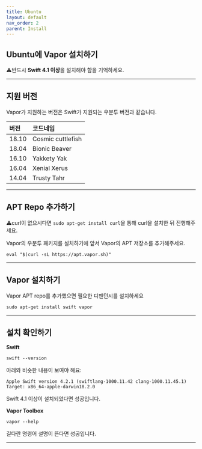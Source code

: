 ```yaml
---
title: Ubuntu
layout: default
nav_order: 2
parent: Install
---
```


## Ubuntu에 Vapor 설치하기  
  
⚠️반드시 **Swift 4.1 이상**을 설치해야 함을 기억하세요.
 
 ---
## 지원 버전
Vapor가 지원하는 버전은 Swift가 지원되는 우분투 버전과 같습니다.
  
| 버전 | 코드네임 |
| :--- | :--- |
| 18.10 | Cosmic cuttlefish |
| 18.04 | Bionic Beaver |
| 16.10 | Yakkety Yak |
| 16.04 | Xenial Xerus |
| 14.04 | Trusty Tahr |
  
 ---
## APT Repo 추가하기
⚠️curl이 없으시다면 ```sudo apt-get install curl```을 통해 curl을 설치한 뒤 진행해주세요.  
  
Vapor의 우분투 패키지를 설치하기에 앞서 Vapor의 APT 저장소를 추가해주세요.  
```
eval "$(curl -sL https://apt.vapor.sh)"
```
  
---
## Vapor 설치하기  
Vapor APT repo를 추가했으면 필요한 디펜던시를 설치하세요
```
sudo apt-get install swift vapor
```

---
## 설치 확인하기
**Swift**
```
swift --version
```

아래와 비슷한 내용이 보여야 해요:
```
Apple Swift version 4.2.1 (swiftlang-1000.11.42 clang-1000.11.45.1)
Target: x86_64-apple-darwin18.2.0
```
  
Swift 4.1 이상이 설치되었다면 성공입니다.  
  
**Vapor Toolbox**
```
vapor --help
```
길다란 명령어 설명이 뜬다면 성공입니다.

---